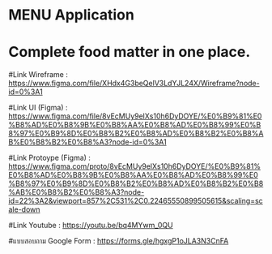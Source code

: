 # MENU Application
# Complete food matter in one place.
#Link Wireframe :  https://www.figma.com/file/XHdx4G3beQelV3LdYJL24X/Wireframe?node-id=0%3A1   

#Link UI (Figma) : https://www.figma.com/file/8vEcMUy9elXs10h6DyDOYE/%E0%B9%81%E0%B8%AD%E0%B8%9B%E0%B8%AA%E0%B8%AD%E0%B8%99%E0%B8%97%E0%B9%8D%E0%B8%B2%E0%B8%AD%E0%B8%B2%E0%B8%AB%E0%B8%B2%E0%B8%A3?node-id=0%3A1

#Link Protoype (Figma) : https://www.figma.com/proto/8vEcMUy9elXs10h6DyDOYE/%E0%B9%81%E0%B8%AD%E0%B8%9B%E0%B8%AA%E0%B8%AD%E0%B8%99%E0%B8%97%E0%B9%8D%E0%B8%B2%E0%B8%AD%E0%B8%B2%E0%B8%AB%E0%B8%B2%E0%B8%A3?node-id=22%3A2&viewport=857%2C531%2C0.22465550899505615&scaling=scale-down 

#Link Youtube : https://youtu.be/bq4MYwm_0QU

#แบบสอบถาม Google Form : https://forms.gle/hgxgP1oJLA3N3CnFA
